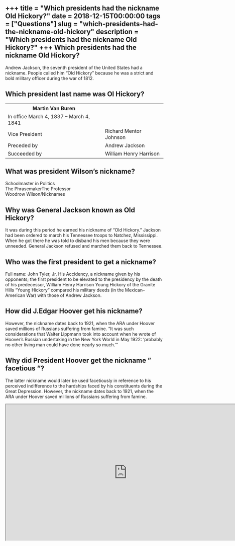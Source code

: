 +++
title = "Which presidents had the nickname Old Hickory?"
date = 2018-12-15T00:00:00
tags = ["Questions"]
slug = "which-presidents-had-the-nickname-old-hickory"
description = "Which presidents had the nickname Old Hickory?"
+++
Which presidents had the nickname Old Hickory?
----------------------------------------------

Andrew Jackson, the seventh president of the United States had a nickname. People called him “Old Hickory” because he was a strict and bold military officer during the war of 1812.

Which president last name was Ol Hickory?
-----------------------------------------

<table><tr><th>Martin Van Buren</th></tr><tr><td>In office March 4, 1837 – March 4, 1841</td></tr><tr><td>Vice President</td><td>Richard Mentor Johnson</td></tr><tr><td>Preceded by</td><td>Andrew Jackson</td></tr><tr><td>Succeeded by</td><td>William Henry Harrison</td></tr></table>

What was president Wilson’s nickname?
-------------------------------------

 Schoolmaster in Politics  
The PhrasemakerThe Professor  
Woodrow Wilson/Nicknames

Why was General Jackson known as Old Hickory?
---------------------------------------------

It was during this period he earned his nickname of “Old Hickory.” Jackson had been ordered to march his Tennessee troops to Natchez, Mississippi. When he got there he was told to disband his men because they were unneeded. General Jackson refused and marched them back to Tennessee.

Who was the first president to get a nickname?
----------------------------------------------

Full name: John Tyler, Jr. His Accidency, a nickname given by his opponents; the first president to be elevated to the presidency by the death of his predecessor, William Henry Harrison Young Hickory of the Granite Hills “Young Hickory” compared his military deeds (in the Mexican–American War) with those of Andrew Jackson.

How did J.Edgar Hoover get his nickname?
----------------------------------------

However, the nickname dates back to 1921, when the ARA under Hoover saved millions of Russians suffering from famine. “It was such considerations that Walter Lippmann took into account when he wrote of Hoover’s Russian undertaking in the New York World in May 1922: ‘probably no other living man could have done nearly so much.'”

Why did President Hoover get the nickname ” facetious “?
--------------------------------------------------------

The latter nickname would later be used facetiously in reference to his perceived indifference to the hardships faced by his constituents during the Great Depression. However, the nickname dates back to 1921, when the ARA under Hoover saved millions of Russians suffering from famine.

<iframe allow="accelerometer; autoplay; clipboard-write; encrypted-media; gyroscope; picture-in-picture" allowfullscreen="" class="__youtube_prefs__  epyt-is-override  no-lazyload" data-no-lazy="1" data-origheight="433" data-origwidth="770" data-skipgform_ajax_framebjll="" height="433" id="_ytid_80301" loading="lazy" src="https://www.youtube.com/embed/wzAE5qLm4rU?enablejsapi=1&autoplay=0&cc_load_policy=0&cc_lang_pref=&iv_load_policy=1&loop=0&modestbranding=0&rel=1&fs=1&playsinline=0&autohide=2&theme=dark&color=red&controls=1&" title="YouTube player" width="770"></iframe>
